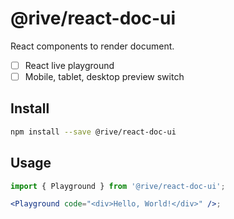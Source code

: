 # @rive/react-doc-ui

React components to render document.

- [ ] React live playground
- [ ] Mobile, tablet, desktop preview switch

## Install

```bash
npm install --save @rive/react-doc-ui
```

## Usage

```jsx
import { Playground } from '@rive/react-doc-ui';

<Playground code="<div>Hello, World!</div>" />;
```

